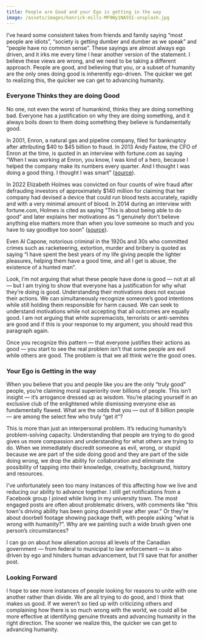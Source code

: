 ```yaml
---
title: People are Good and your Ego is getting in the way
image: /assets/images/kenrick-mills-MF9Wy1NA55I-unsplash.jpg
---
```


I’ve heard some consistent takes from friends and family saying “most people are idiots”, “society is getting dumber and dumber as we speak” and “people have no common sense”. These sayings are almost always ego driven, and it irks me every time I hear another version of the statement. I believe these views are wrong, and we need to be taking a different approach. People are good, and believing that you, or a subset of humanity are the only ones doing good is inherently ego-driven. The quicker we get to realizing this, the quicker we can get to advancing humanity.

### **Everyone Thinks they are doing Good**

No one, not even the worst of humankind, thinks they are doing something bad. Everyone has a justification on why they are doing something, and it always boils down to them doing something they believe is fundamentally good. 

In 2001, Enron, a natural gas and pipeline company, filed for bankruptcy after attributing $40 to $45 billion to fraud. In 2013 Andy Fastow, the CFO of Enron at the time, is quoted in an interview with fortune.com as saying “When I was working at Enron, you know, I was kind of a hero, because I helped the company make its numbers every quarter. And I thought I was doing a good thing. I thought I was smart” ([source](https://fortune.com/2013/07/01/the-confessions-of-andy-fastow/)).

In 2022 Elizabeth Holmes was convicted on four counts of wire fraud after defrauding investors of approximately $140 million for claiming that her company had devised a device that could run blood tests accurately, rapidly and with a very minimal amount of blood. In 2014 during an interview with fortune.com, Holmes is cited as saying “This is about being able to do good” and later explains her motivations as “I genuinely don’t believe anything else matters more than when you love someone so much and you have to say goodbye too soon” ([source](https://fortune.com/2014/06/12/theranos-blood-holmes/)).

Even Al Capone, notorious criminal in the 1920s and 30s who committed crimes such as racketeering, extortion, murder and bribery is quoted as saying “I have spent the best years of my life giving people the lighter pleasures, helping them have a good time, and all I get is abuse, the existence of a hunted man”.

Look, I’m not arguing that what these people have done is good — not at all — but I am trying to show that everyone has a justification for why what they’re doing is good. Understanding their motivations does not excuse their actions. We can simultaneously recognize someone’s good intentions while still holding them responsible for harm caused. We can seek to understand motivations while not accepting that all outcomes are equally good. I am not arguing that white supremacists, terrorists or anti-semites are good and if this is your response to my argument, you should read this paragraph again.

Once you recognize this pattern — that everyone justifies their actions as good — you start to see the real problem isn’t that some people are evil while others are good. The problem is that we all think we’re the good ones.

### **Your Ego is Getting in the way**

When you believe that you and people like you are the only “truly good” people, you’re claiming moral superiority over billions of people. This isn’t insight — it’s arrogance dressed up as wisdom. You’re placing yourself in an exclusive club of the enlightened while dismissing everyone else as fundamentally flawed. What are the odds that you — out of 8 billion people — are among the select few who truly “get it”?

This is more than just an interpersonal problem. It’s reducing humanity’s problem-solving capacity. Understanding that people are trying to do good gives us more compassion and understanding for what others are trying to do. When we immediately discredit someone as evil, wrong, or stupid because we are part of the side doing good and they are part of the side doing wrong, we drop the ability for collaboration and eliminate the possibility of tapping into their knowledge, creativity, background, history and resources.

I've unfortunately seen too many instances of this affecting how we live and reducing our ability to advance together. I still get notifications from a Facebook group I joined while living in my university town. The most engaged posts are often about problematic drivers, with comments like "this town's driving ability has been going downhill year after year." Or they're about doorbell footage showing package theft, with people asking "what is wrong with humanity?”. Why are we painting such a wide brush given one person’s circumstances?

I can go on about how alienation across all levels of the Canadian government — from federal to municipal to law enforcement — is also driven by ego and hinders human advancement, but I’ll save that for another post.

### **Looking Forward**

I hope to see more instances of people looking for reasons to unite with one another rather than divide. We are all trying to do good, and I think that makes us good. If we weren’t so tied up with criticizing others and complaining how there is so much wrong with the world, we could all be more effective at identifying genuine threats and advancing humanity in the right direction. The sooner we realize this, the quicker we can get to advancing humanity.